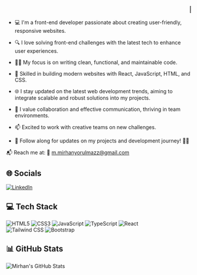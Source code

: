 ### <marquee>👋 Hello! I’m Mirhan Yorulmaz</marquee>
- 💻 I'm a front-end developer passionate about creating user-friendly, responsive websites.
  
- 🔍 I love solving front-end challenges with the latest tech to enhance user experiences.
- 👨‍💻 My focus is on writing clean, functional, and maintainable code.
- 🌟 Skilled in building modern websites with React, JavaScript, HTML, and CSS.
- 🌐 I stay updated on the latest web development trends, aiming to integrate scalable and robust solutions into my projects.
- 🤝 I value collaboration and effective communication, thriving in team environments.
- 📫 Excited to work with creative teams on new challenges.
- 🔔 Follow along for updates on my projects and development journey! 🚀😉

📬 Reach me at: 📧 [m.mirhanyorulmazz@gmail.com](mailto:m.mirhanyorulmazz@gmail.com)

## 🌐 Socials
[![LinkedIn](https://img.shields.io/badge/LinkedIn-%230077B5.svg?logo=linkedin&logoColor=white)](https://www.linkedin.com/in/mirhanyorulmaz)

## 💻 Tech Stack
![HTML5](https://img.shields.io/badge/html5-%23E34F26.svg?style=for-the-badge&logo=html5&logoColor=white) 
![CSS3](https://img.shields.io/badge/css3-%231572B6.svg?style=for-the-badge&logo=css3&logoColor=white) 
![JavaScript](https://img.shields.io/badge/javascript-%23323330.svg?style=for-the-badge&logo=javascript&logoColor=%23F7DF1E) 
![TypeScript](https://img.shields.io/badge/typescript-%232C8EBB.svg?style=for-the-badge&logo=typescript&logoColor=white) 
![React](https://img.shields.io/badge/react-%2320232a.svg?style=for-the-badge&logo=react&logoColor=%2361DAFB)  
![Tailwind CSS](https://img.shields.io/badge/tailwindcss-%234B5563.svg?style=for-the-badge&logo=tailwind-css&logoColor=white)
![Bootstrap](https://img.shields.io/badge/bootstrap-%23563D7C.svg?style=for-the-badge&logo=bootstrap&logoColor=white)

## 📊 GitHub Stats
![Mirhan's GitHub Stats](https://github-readme-stats.vercel.app/api?username=your-github-username&show_icons=true&hide_title=true&hide=prs&count_private=true&hide_rank=false&include_all_commits=true&theme=radical)

